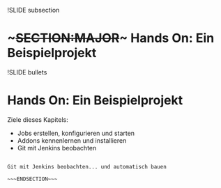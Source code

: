!SLIDE subsection
# ~~~SECTION:MAJOR~~~ Hands On: Ein Beispielprojekt

!SLIDE bullets
# Hands On: Ein Beispielprojekt
Ziele dieses Kapitels:
* Jobs erstellen, konfigurieren und starten
* Addons kennenlernen und installieren
* Git mit Jenkins beobachten

~~~SECTION:notes~~~

Git mit Jenkins beobachten... und automatisch bauen

~~~ENDSECTION~~~
